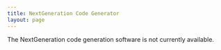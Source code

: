 ```yaml
---
title: NextGeneration Code Generator
layout: page
---
```


The NextGeneration code generation software is not currently available.